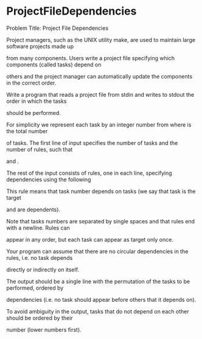 # ProjectFileDependencies
Problem Title: Project File Dependencies

Project managers, such as the UNIX utility make, are used to maintain large software projects made up

from many components. Users write a project file specifying which components (called tasks) depend on

others and the project manager can automatically update the components in the correct order.

Write a program that reads a project file from stdin and writes to stdout the order in which the tasks

should be performed.

For simplicity we represent each task by an integer number from where is the total number

of tasks. The first line of input specifies the number of tasks and the number of rules, such that

and .

The rest of the input consists of rules, one in each line, specifying dependencies using the following

This rule means that task number depends on tasks (we say that task is the target

and are dependents).

Note that tasks numbers are separated by single spaces and that rules end with a newline. Rules can

appear in any order, but each task can appear as target only once.

Your program can assume that there are no circular dependencies in the rules, i.e. no task depends

directly or indirectly on itself.

The output should be a single line with the permutation of the tasks to be performed, ordered by

dependencies (i.e. no task should appear before others that it depends on).

To avoid ambiguity in the output, tasks that do not depend on each other should be ordered by their

number (lower numbers first).